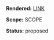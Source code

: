 **Rendered:**  [LINK](https://github.com/kas-gui/design/blob/BRANCH/DIR/DOC.md)

**Scope:** SCOPE

**Status:** proposed
